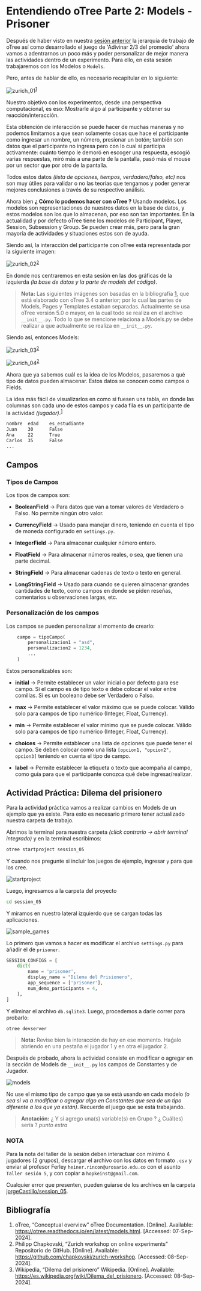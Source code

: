 # Entendiendo oTree Parte 2: Models - Prisoner

Después de haber visto en nuestra [sesión anterior](../04_entendiendo_oTree_parte01/README.md) la jerarquía de trabajo de oTree así como desarrollado el juego de 'Adivinar 2/3 del promedio' ahora vamos a adentrarnos un poco más y poder personalizar de mejor manera las actividades dentro de un experimento. Para ello, en esta sesión trabajaremos con los Modelos o `Models`.

Pero, antes de hablar de ello, es necesario recapitular en lo siguiente:

![zurich_01](../../imgs/05/001.png)<sup><a href="#bib_01">1</a></sup>

Nuestro objetivo con los experimentos, desde una perspectiva computacional, es eso: Mostrarle algo al participante y obtener su reacción/interacción.

Esta obtención de interacción se puede hacer de muchas maneras y no podemos limitarnos a que sean solamente cosas que hace el participante como ingresar un nombre, un número, presionar un botón; también son datos que el participante no ingresa pero con lo cual si participa activamente: cuánto tiempo le demoró en escoger una respuesta, escogió varias respuestas, miró más a una parte de la pantalla, pasó más el mouse por un sector que por otro de la pantalla.

Todos estos datos _(lista de opciones, tiempos, verdadero/falso, etc)_ nos son muy útiles para validar o no las teorías que tengamos y poder generar mejores conclusiones a través de su respectivo análisis.

Ahora bien **¿ Cómo lo podemos hacer con oTree ?** Usando modelos. Los modelos son representaciones de nuestros datos en la base de datos, y estos modelos son los que lo almacenan, por eso son tan importantes. En la actualidad y por defecto oTree tiene los modelos de Participant, Player, Session, Subsession y Group. Se pueden crear más, pero para la gran mayoría de actividades y situaciones estos son de ayuda.

Siendo así, la interacción del participante con oTree está representada por la siguiente imagen:

![zurich_02](../../imgs/05/002.png)<sup><a href="#bib_02">2</a></sup>

En donde nos centraremos en esta sesión en las dos gráficas de la izquierda _(la base de datos y la parte de models del código)_.

> **Nota:** Las siguientes imágenes son basadas en la bibliografía <a href="#bib_01">1</a>, que está elaborado con oTree 3.4 o anterior; por lo cual las partes de Models, Pages y Templates estaban separadas. Actualmente se usa oTree versión 5.0 o mayor, en la cual todo se realiza en el archivo `__init__.py`.
Todo lo que se mencione relaciona a Models.py se debe realizar a que actualmente se realiza en `__init__.py`.

Siendo así, entonces Models:

![zurich_03](../../imgs/05/005.png)<sup><a href="#bib_02">2</a></sup>

![zurich_04](../../imgs/05/004.png)<sup><a href="#bib_02">2</a></sup>

Ahora que ya sabemos cuál es la idea de los Modelos, pasaremos a qué tipo de datos pueden almacenar. Estos datos se conocen como campos o Fields.

La idea más fácil de visualizarlos en como si fuesen una tabla, en donde las columnas son cada uno de estos campos y cada fila es un participante de la actividad _(jugador)_.<sup><a href="#bib_01">1</a></sup>

```bash
nombre  edad    es_estudiante
Juan    30      False
Ana     22      True
Carlos  35      False
...
```

## Campos

### Tipos de Campos

Los tipos de campos son:

- **BooleanField** &rarr; Para datos que van a tomar valores de Verdadero o Falso. No permite ningún otro valor.

- **CurrencyField** &rarr; Usado para manejar dinero, teniendo en cuenta el tipo de moneda configurado en `settings.py`.

- **IntegerField** &rarr; Para almacenar cualquier número entero.

- **FloatField** &rarr; Para almacenar números reales, o sea, que tienen una parte decimal.

- **StringField** &rarr; Para almacenar cadenas de texto o texto en general.

- **LongStringField** &rarr; Usado para cuando se quieren almacenar grandes cantidades de texto, como campos en donde se piden reseñas, comentarios u observaciones largas, etc.

### Personalización de los campos

Los campos se pueden personalizar al momento de crearlo:

```python
    campo = tipoCampo(
        personalizacion1 = "asd",
        personalizacion2 = 1234,
        ...
    )
```

Estos personalizables son:

- **initial** &rarr; Permite establecer un valor inicial o por defecto para ese campo. Si el campo es de tipo texto e debe colocar el valor entre comillas. Si es un booleano debe ser Verdadero o Falso.

- **max** &rarr; Permite establecer el valor máximo que se puede colocar. Válido solo para campos de tipo numérico (Integer, Float, Currency).

- **min** &rarr; Permite establecer el valor mínimo que se puede colocar. Válido solo para campos de tipo numérico (Integer, Float, Currency).

- **choices** &rarr; Permite establecer una lista de opciones que puede tener el campo. Se deben colocar como una lista `[opcion1, "opcion2", opcion3]` teniendo en cuenta el tipo de campo.

- **label** &rarr; Permite establecer la etiqueta o texto que acompaña al campo, como guía para que el participante conozca qué debe ingresar/realizar.

## Actividad Práctica: Dilema del prisionero

Para la actividad práctica vamos a realizar cambios en Models de un ejemplo que ya existe. Para esto es necesario primero tener actualizado nuestra carpeta de trabajo.

Abrimos la terminal para nuestra carpeta _(click contrario -> abrir terminal integrado)_ y en la terminal escribimos:

```bash
otree startproject session_05
```

Y cuando nos pregunte si incluir los juegos de ejemplo, ingresar `y` para que los cree.

![startproject](../../imgs/05/007.png)

Luego, ingresamos a la carpeta del proyecto

```bash
cd session_05
```

Y miramos en nuestro lateral izquierdo que se cargan todas las aplicaciones.

![sample_games](../../imgs/05/008.png)

Lo primero que vamos a hacer es modificar el archivo `settings.py` para añadir el de `prisoner`.

```python
SESSION_CONFIGS = [
    dict(
        name = 'prisoner',
        display_name = "Dilema del Prisionero",
        app_sequence = ['prisoner'],
        num_demo_participants = 4,
    ),
]
```

Y eliminar el archivo `db.sqlite3`. Luego, procedemos a darle correr para probarlo:

```bash
otree devserver
```

> **Nota:** Revise bien la interacción de hay en ese momento. Haǵalo abriendo en una pestaña el jugador 1 y en otra el jugador 2.

Después de probado, ahora la actividad consiste en modificar o agregar en la sección de Models de `__init__.py` los campos de Constantes y de Jugador.

![models](../../imgs/05/011.png)

No use el mismo tipo de campo que ya se está usando en cada modelo _(o sea si va a modificar o agregar algo en Constantes que sea de un tipo diferente a los que ya están)_. Recuerde el juego que se está trabajando.

> **Anotación:** ¿ Y si agrego una(s) variable(s) en Grupo ? ¿ Cuál(es) sería ? _punto extra_

### NOTA

Para la nota del taller de la sesión deben interactuar con mínimo 4 jugadores (2 grupos), descargar el archivo con los datos en formato `.csv` y enviar al profesor Ferley `heiner.rincon@urosario.edu.co` con el asunto `Taller sesión 5`, y con copiar a `hopkeinst@gmail.com`.

Cualquier error que presenten, pueden guiarse de los archivos en la carpeta [jorgeCastillo/session_05](jorgeCastillo/session_05/).

## Bibliografía

<ol>
    <li id="bib_01"> oTree, “Conceptual overview” oTree Documentation. [Online]. Available: <a href="https://otree.readthedocs.io/en/latest/models.html">https://otree.readthedocs.io/en/latest/models.html</a>. [Accessed: 07-Sep-2024].
    <li id="bib_02"> Philipp Chapkovski, “Zurich workshop on online experiments” Repositorio de GitHub. [Online]. Available: <a href="https://github.com/chapkovski/zurich-workshop">https://github.com/chapkovski/zurich-workshop</a>. [Accessed: 08-Sep-2024].
    <li id="bib_03">Wikipedia, “Dilema del prisionero” Wikipedia. [Online]. Available:  <a href="https://es.wikipedia.org/wiki/Dilema_del_prisionero">https://es.wikipedia.org/wiki/Dilema_del_prisionero</a>. [Accessed: 08-Sep-2024].
</ol>
